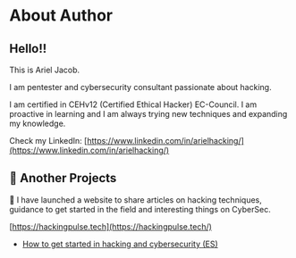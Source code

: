# About Author

## Hello!!

This is Ariel Jacob.

I am pentester and cybersecurity consultant passionate about hacking.&#x20;

I am certified in CEHv12 (Certified Ethical Hacker) EC-Council. I am proactive in learning and I am always trying new techniques and expanding my knowledge.



Check my LinkedIn: [https://www.linkedin.com/in/arielhacking/](https://www.linkedin.com/in/arielhacking/)



## 🚀 Another Projects

📌 I have launched a website to share articles on hacking techniques, guidance to get started in the field and interesting things on CyberSec.

[https://hackingpulse.tech](https://hackingpulse.tech/)

* [How to get started in hacking and cybersecurity (ES)](https://hackingpulse.tech/como-comenzar-en-el-hacking-y-ciberseguridad/)

